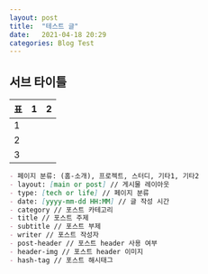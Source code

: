 ```yaml
---
layout: post
title:  "테스트 글"
date:   2021-04-18 20:29
categories: Blog Test
---
```


## 서브 타이틀

| 표   | 1    | 2    |
| ---- | ---- | ---- |
| 1    |      |      |
| 2    |      |      |
| 3    |      |      |

```markdown
- 페이지 분류: (홈-소개), 프로젝트, 스터디, 기타1, 기타2
- layout: [main or post] // 게시물 레이아웃
- type: [tech or life] // 페이지 분류
- date: [yyyy-mm-dd HH:MM] // 글 작성 시간
- category // 포스트 카테고리
- title // 포스트 주제
- subtitle // 포스트 부제
- writer // 포스트 작성자
- post-header // 포스트 header 사용 여부
- header-img // 포스트 header 이미지
- hash-tag // 포스트 해시태그
```